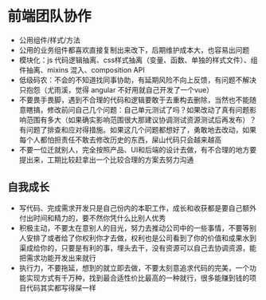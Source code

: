 # 前端团队协作

* 公用组件/样式/方法
* 公用的业务组件都喜欢直接复制出来改下，后期维护成本大，也容易出问题
* 模块化：js 代码逻辑抽离、css样式抽离（变量、函数、单独的样式文件）、组件抽离、mixins 混入、composition API
* 低级码农：不会的不知道找同事协助，有延期风险不向上反馈，有问题不解决只抱怨（尤雨溪，觉得 angular 不好用就自己开发了一个vue）
* 不要畏手畏脚，遇到不合理的代码和逻辑要敢于去重构去删除，当然也不能随意瞎搞，修改前问自己几个问题：自己单元测试了吗？如果改动了真有问题影响范围有多大（如果确实影响范围很大那建议协调测试资源测试后再发布）？有问题了排查和应对得措施。如果这几个问题都想好了，勇敢地去改动，如果每个人都怕担责任不敢去修改历史的东西，屎山代码只会越来越高
* 不要一位迁就别人，完全按照产品、UI和后端的设计去做，有不合理的地方要提出来，工期比较赶拿出一个比较合理的方案去努力沟通

## 自我成长

* 写代码、完成需求开发只是自己份内的本职工作，成长和收获都是要自己额外付出时间和精力的，要不然你凭什么比别人优秀
* 积极主动，不要太在意别人的目光，努力去推动公司中的一些事情，不要等别人安排了或者给了你权利你才去做，权利也是公司看到了你的价值和成果水到渠成给你的，只要是有利的事，埋头去干，没有资源可以自己去协调资源，能把需求功能开发出来就行
* 执行力，不要拖延，想到的就立即去做，不要太刻意追求代码的完美，一个功能实现方式有千万种，找到最合适性价比最高的一种就行，很多能赚到钱的项目代码其实都写得屎一样